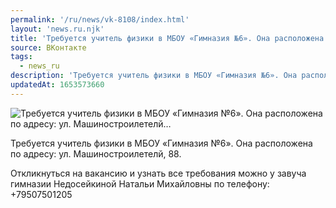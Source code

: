 ```yaml
---
permalink: '/ru/news/vk-8108/index.html'
layout: 'news.ru.njk'
title: 'Требуется учитель физики в МБОУ «Гимназия №6». Она расположена по адресу: ул. Машиностроилетелй…'
source: ВКонтакте
tags:
  - news_ru
description: 'Требуется учитель физики в МБОУ «Гимназия №6». Она расположена по адресу: ул. Машиностроилетелй…'
updatedAt: 1653573660
---
```

![Требуется учитель физики в МБОУ «Гимназия №6». Она расположена по адресу: ул. Машиностроилетелй…](https://sun9-59.userapi.com/s/v1/ig2/CBYNJ8dGJirhIQD2-uz8HsWoAEJZ2m7YKb_tN3ltp88W119CbS8q7cRpMSRm7OKhhNWjJzGbin20fvKdZkhXR6Jz.jpg?size=1280x931&quality=96&type=album)

Требуется учитель физики в МБОУ «Гимназия №6». Она расположена по адресу: ул. Машиностроилетелй, 88.

Откликнуться на вакансию и узнать все требования можно у завуча гимназии Недосейкиной Натальи Михайловны по телефону: +79507501205
